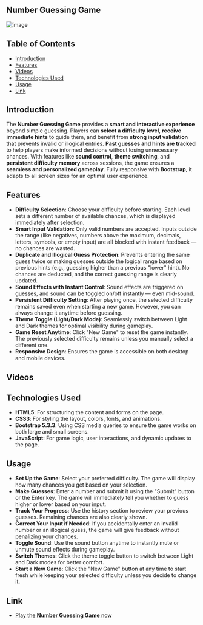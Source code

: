 ## Number Guessing Game
![image](https://github.com/user-attachments/assets/252a3f14-8e72-4357-9ae5-6d83a153bdab)

## Table of Contents
- [Introduction](#introduction)
- [Features](#features)
- [Videos](#videos)
- [Technologies Used](#technologies-used)
- [Usage](#usage)
- [Link](#link)
  
## Introduction
The **Number Guessing Game** provides a **smart and interactive experience** beyond simple guessing. Players can **select a difficulty level**, **receive immediate hints** to guide them, and benefit from **strong input validation** that prevents invalid or illogical entries. **Past guesses and hints are tracked** to help players make informed decisions without losing unnecessary chances. With features like **sound control**, **theme switching**, and **persistent difficulty memory** across sessions, the game ensures a **seamless and personalized gameplay**. Fully responsive with **Bootstrap**, it adapts to all screen sizes for an optimal user experience.

## Features
- **Difficulty Selection**: Choose your difficulty before starting. Each level sets a different number of available chances, which is displayed immediately after selection.
- **Smart Input Validation**: Only valid numbers are accepted. Inputs outside the range (like negatives, numbers above the maximum, decimals, letters, symbols, or empty input) are all blocked with instant feedback — no chances are wasted.
- **Duplicate and Illogical Guess Protection**: Prevents entering the same guess twice or making guesses outside the logical range based on previous hints (e.g., guessing higher than a previous "lower" hint). No chances are deducted, and the correct guessing range is clearly updated.
- **Sound Effects with Instant Control**: Sound effects are triggered on guesses, and sound can be toggled on/off instantly — even mid-sound.
- **Persistent Difficulty Setting**: After playing once, the selected difficulty remains saved even when starting a new game. However, you can always change it anytime before guessing.
- **Theme Toggle (Light/Dark Mode)**: Seamlessly switch between Light and Dark themes for optimal visibility during gameplay.
- **Game Reset Anytime**: Click "New Game" to reset the game instantly. The previously selected difficulty remains unless you manually select a different one.
- **Responsive Design**: Ensures the game is accessible on both desktop and mobile devices.

## Videos

## Technologies Used
- **HTML5**: For structuring the content and forms on the page.
- **CSS3**: For styling the layout, colors, fonts, and animations.
- **Bootstrap 5.3.3**: Using CSS media queries to ensure the game works on both large and small screens.
- **JavaScript**: For game logic, user interactions, and dynamic updates to the page.

## Usage
- **Set Up the Game**: Select your preferred difficulty. The game will display how many chances you get based on your selection.
- **Make Guesses**: Enter a number and submit it using the "Submit" button or the Enter key. The game will immediately tell you whether to guess higher or lower based on your input.
- **Track Your Progress**: Use the history section to review your previous guesses. Remaining chances are also clearly shown.
- **Correct Your Input if Needed**: If you accidentally enter an invalid number or an illogical guess, the game will give feedback without penalizing your chances.
- **Toggle Sound**: Use the sound button anytime to instantly mute or unmute sound effects during gameplay.
- **Switch Themes**: Click the theme toggle button to switch between Light and Dark modes for better comfort.
- **Start a New Game**: Click the "New Game" button at any time to start fresh while keeping your selected difficulty unless you decide to change it.

## Link
- [Play the **Number Guessing Game** now](https://numberguessinggamebyhj.netlify.app/)
